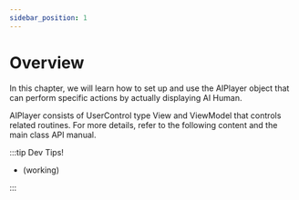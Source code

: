 ```yaml
---
sidebar_position: 1
---
```


# Overview

In this chapter, we will learn how to set up and use the AIPlayer object that can perform specific actions by actually displaying AI Human.

AIPlayer consists of UserControl type View and ViewModel that controls related routines. For more details, refer to the following content and the main class API manual.

:::tip Dev Tips!

- (working)

:::
